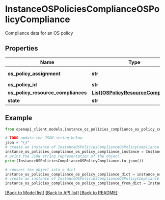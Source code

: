 # InstanceOSPoliciesComplianceOSPolicyCompliance

Compliance data for an OS policy

## Properties

Name | Type | Description | Notes
------------ | ------------- | ------------- | -------------
**os_policy_assignment** | **str** | Reference to the &#x60;OSPolicyAssignment&#x60; API resource that the &#x60;OSPolicy&#x60; belongs to. Format: &#x60;projects/{project_number}/locations/{location}/osPolicyAssignments/{os_policy_assignment_id@revision_id}&#x60; | [optional] 
**os_policy_id** | **str** | The OS policy id | [optional] 
**os_policy_resource_compliances** | [**List[OSPolicyResourceCompliance]**](OSPolicyResourceCompliance.md) | Compliance data for each &#x60;OSPolicyResource&#x60; that is applied to the VM. | [optional] 
**state** | **str** | Compliance state of the OS policy. | [optional] 

## Example

```python
from openapi_client.models.instance_os_policies_compliance_os_policy_compliance import InstanceOSPoliciesComplianceOSPolicyCompliance

# TODO update the JSON string below
json = "{}"
# create an instance of InstanceOSPoliciesComplianceOSPolicyCompliance from a JSON string
instance_os_policies_compliance_os_policy_compliance_instance = InstanceOSPoliciesComplianceOSPolicyCompliance.from_json(json)
# print the JSON string representation of the object
print(InstanceOSPoliciesComplianceOSPolicyCompliance.to_json())

# convert the object into a dict
instance_os_policies_compliance_os_policy_compliance_dict = instance_os_policies_compliance_os_policy_compliance_instance.to_dict()
# create an instance of InstanceOSPoliciesComplianceOSPolicyCompliance from a dict
instance_os_policies_compliance_os_policy_compliance_from_dict = InstanceOSPoliciesComplianceOSPolicyCompliance.from_dict(instance_os_policies_compliance_os_policy_compliance_dict)
```
[[Back to Model list]](../README.md#documentation-for-models) [[Back to API list]](../README.md#documentation-for-api-endpoints) [[Back to README]](../README.md)


